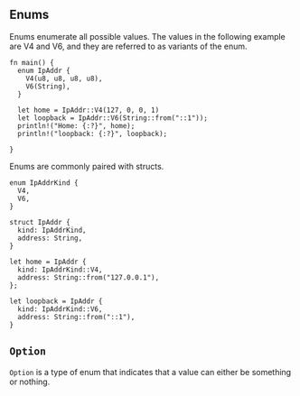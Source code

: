 ## Enums

Enums enumerate all possible values. The values in the following example are V4 and V6, and they are referred to as variants of the enum.

```
fn main() {
  enum IpAddr {
    V4(u8, u8, u8, u8),
    V6(String),
  }

  let home = IpAddr::V4(127, 0, 0, 1)
  let loopback = IpAddr::V6(String::from("::1"));
  println!("Home: {:?}", home);
  println!("loopback: {:?}", loopback);

}
```

Enums are commonly paired with structs.

```
enum IpAddrKind {
  V4,
  V6,
}

struct IpAddr {
  kind: IpAddrKind,
  address: String,
}

let home = IpAddr {
  kind: IpAddrKind::V4,
  address: String::from("127.0.0.1"),
};

let loopback = IpAddr {
  kind: IpAddrKind::V6,
  address: String::from("::1"),
}
```

## `Option`

`Option` is a type of enum that indicates that a value can either be something or nothing.
